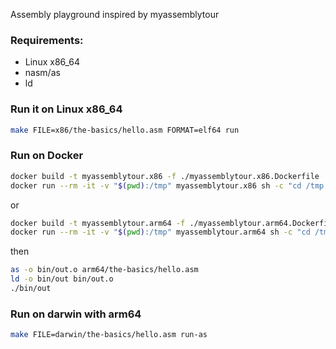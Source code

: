 Assembly playground inspired by myassemblytour

### Requirements:
* Linux x86_64
* nasm/as
* ld

### Run it on Linux x86_64
```sh
make FILE=x86/the-basics/hello.asm FORMAT=elf64 run
```

### Run on Docker
```sh
docker build -t myassemblytour.x86 -f ./myassemblytour.x86.Dockerfile .
docker run --rm -it -v "$(pwd):/tmp" myassemblytour.x86 sh -c "cd /tmp && sh"
```
or
```sh
docker build -t myassemblytour.arm64 -f ./myassemblytour.arm64.Dockerfile .
docker run --rm -it -v "$(pwd):/tmp" myassemblytour.arm64 sh -c "cd /tmp && sh"
```
then
```sh
as -o bin/out.o arm64/the-basics/hello.asm
ld -o bin/out bin/out.o
./bin/out
```
### Run on darwin with arm64
```sh
make FILE=darwin/the-basics/hello.asm run-as
```
